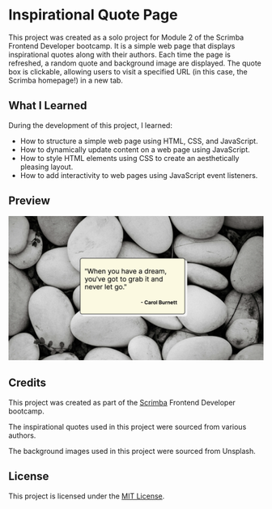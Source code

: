 # Inspirational Quote Page

This project was created as a solo project for Module 2 of the Scrimba Frontend Developer bootcamp. It is a simple web page that displays inspirational quotes along with their authors. Each time the page is refreshed, a random quote and background image are displayed. The quote box is clickable, allowing users to visit a specified URL (in this case, the Scrimba homepage!) in a new tab.

## What I Learned

During the development of this project, I learned:

- How to structure a simple web page using HTML, CSS, and JavaScript.
- How to dynamically update content on a web page using JavaScript.
- How to style HTML elements using CSS to create an aesthetically pleasing layout.
- How to add interactivity to web pages using JavaScript event listeners.

## Preview

![Preview Image](inspo-preview.png)

## Credits

This project was created as part of the [Scrimba](https://www.scrimba.com/) Frontend Developer bootcamp.

The inspirational quotes used in this project were sourced from various authors.

The background images used in this project were sourced from Unsplash.

## License

This project is licensed under the [MIT License](LICENSE).
